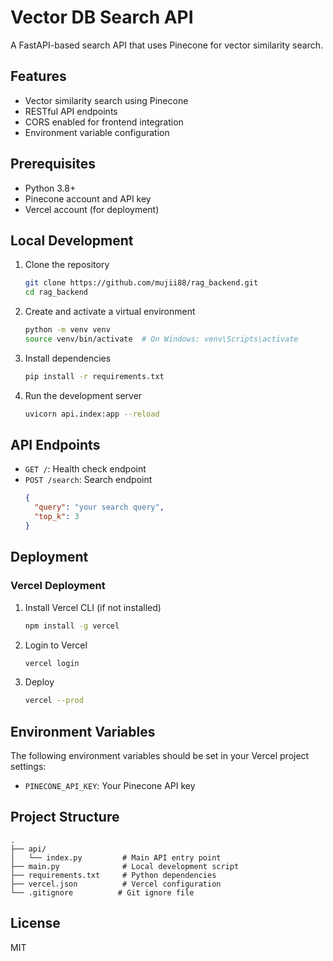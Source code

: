 # Vector DB Search API

A FastAPI-based search API that uses Pinecone for vector similarity search.

## Features

- Vector similarity search using Pinecone
- RESTful API endpoints
- CORS enabled for frontend integration
- Environment variable configuration

## Prerequisites

- Python 3.8+
- Pinecone account and API key
- Vercel account (for deployment)

## Local Development

1. Clone the repository
   ```bash
   git clone https://github.com/mujii88/rag_backend.git
   cd rag_backend
   ```

2. Create and activate a virtual environment
   ```bash
   python -m venv venv
   source venv/bin/activate  # On Windows: venv\Scripts\activate
   ```

3. Install dependencies
   ```bash
   pip install -r requirements.txt
   ```

4. Run the development server
   ```bash
   uvicorn api.index:app --reload
   ```

## API Endpoints

- `GET /`: Health check endpoint
- `POST /search`: Search endpoint
  ```json
  {
    "query": "your search query",
    "top_k": 3
  }
  ```

## Deployment

### Vercel Deployment

1. Install Vercel CLI (if not installed)
   ```bash
   npm install -g vercel
   ```

2. Login to Vercel
   ```bash
   vercel login
   ```

3. Deploy
   ```bash
   vercel --prod
   ```

## Environment Variables

The following environment variables should be set in your Vercel project settings:

- `PINECONE_API_KEY`: Your Pinecone API key

## Project Structure

```
.
├── api/
│   └── index.py         # Main API entry point
├── main.py              # Local development script
├── requirements.txt     # Python dependencies
├── vercel.json          # Vercel configuration
└── .gitignore          # Git ignore file
```

## License

MIT
